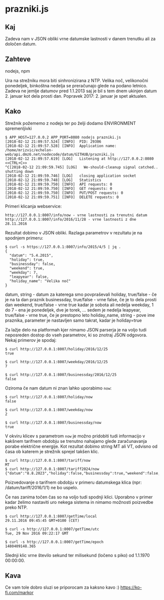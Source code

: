 # prazniki.js

## Kaj

Zadeva nam v JSON obliki vrne datumske lastnosti v danem trenutku ali za določen datum.

## Zahteve
nodejs, npm

Ura na strežniku mora biti sinhronizirana z NTP.
Velika noč, velikonočni ponedeljek, binkoštna nedelja se preračunajo glede na podano letnico. Zadeva ne jemlje datumov pred 1.1.2013 saj je bil s tem dnem ukinjen datum 2. januar kot dela prosti dan.
Popravek 2017: 2. januar je spet aktualen.

## Kako

Strežnik požememo z nodejs ter po želji dodamo ENVIRONMENT spremenljivki
```
$ APP_HOST=127.0.0.2 APP_PORT=8080 nodejs prazniki.js
[2018-02-12 21:09:57.524] [INFO]  PID: 29306
[2018-02-12 21:09:57.528] [INFO]  Application name: /home/mrizvic/echelon-web/api.dmz6.net/nodecode/datum/GITHUB/prazniki.js
[2018-02-12 21:09:57.619] [LOG]   Listening at http://127.0.0.2:8080
<<CTRL+C>>
^C[2018-02-12 21:09:59.745] [LOG]   We-should-cleanup signal catched.. shutting down
[2018-02-12 21:09:59.746] [LOG]   closing application socket
[2018-02-12 21:09:59.748] [LOG]   Statistics
[2018-02-12 21:09:59.750] [INFO]  API requests: 0
[2018-02-12 21:09:59.750] [INFO]  GET requests: 0
[2018-02-12 21:09:59.750] [INFO]  PUT/POST requests: 0
[2018-02-12 21:09:59.751] [INFO]  DELETE requests: 0
```

Primeri klicanja webservice:
```
http://127.0.0.1:8007/info/now - vrne lastnosti za trenutni datum
http://127.0.0.1:8007/info/2016/11/28 - vrne lastnosti z dne 28.11.2016
```

Rezultat dobimo v JSON obliki. Razlaga parametrov v rezultatu je na spodnjem primeru:
```
$ curl -s https://127.0.0.1:8007/info/2015/4/5 | jq .
{
  "datum": "5.4.2015",
  "holiday": true,
  "businessday": false,
  "weekend": true,
  "weekday": 7,
  "leapyear": false,
  "holiday_name": "Velika noč"
}
```

datum, string - datum za katerega smo povpraševali
holiday, true/false - če je na ta dan praznik
businessday, true/false - vrne false, če je to dela prosti dan
weekend, true/false - vrne true kadar je sobota ali nedelja
weekday, 1 do 7 - ena je ponedeljek, dve je torek, ... sedem je nedelja
leapyear, true/false - vrne true, če je prestopno leto
holiday_name, string - pove ime praznika, parameter je nastavljen samo takrat, kadar je holiday=true

Za lažje delo na platformah kjer nimamo JSON parserja je na voljo tudi neposreden dostop do vseh parametrov, ki so znotraj JSON odgovora. Nekaj primerov je spodaj:
```
$ curl http://127.0.0.1:8007/holiday/2016/12/25
true

$ curl http://127.0.0.1:8007/weekday/2016/12/25
7

$ curl http://127.0.0.1:8007/businessday/2016/12/25
false
```
Oziroma če nam datum ni znan lahko uporabimo `now`:
```
$ curl http://127.0.0.1:8007/holiday/now
false

$ curl http://127.0.0.1:8007/weekday/now
2

$ curl http://127.0.0.1:8007/businessday/now
true
```
V okviru klicev s parametrom  `now` je možno pridobiti tudi informacijo v kakšnem tarifnem obdobju se trenutno nahajamo glede zaračunavanja porabe električne energije. Kot rezultat dobimo string MT ali VT, odvisno od časa ob katerem je strežnik sprejel takšen klic.
```
$ curl http://127.0.0.1:8007/tariff/now
MT
$ curl http://127.0.0.1:8007/tariff2024/now
{"datum":"8.8.2023","holiday":false,"businessday":true,"weekend":false,"weekday":2,"leapyear":false,"tariff2024":4}
```
Poizvedovanje o tarifnem obdobju v primeru datumskega klica (npr: /datum/tariff/2016/1/1) ne bo uspelo.

Če nas zanima točen čas so na voljo tudi spodnji klici. Uporabno v primer kadar želimo nastaviti uro nekega sistema in nimamo možnosti poizvedbe preko NTP.
```
$ curl http://127.0.0.1:8007/getTime/local
29.11.2016 09:45:45 GMT+0100 (CET)

$ curl -s http://127.0.0.1:8007/getTime/utc
Tue, 29 Nov 2016 09:22:17 GMT

$ curl -s http://127.0.0.1:8007/getTime/epoch
1480409148.365
```

Slednji klic vrne število sekund ter milisekund (ločeno s piko) od 1.1.1970 00:00:00.

## Kava
Ce vam tole dobro sluzi se priporocam za kaksno kavo :) https://ko-fi.com/markor

